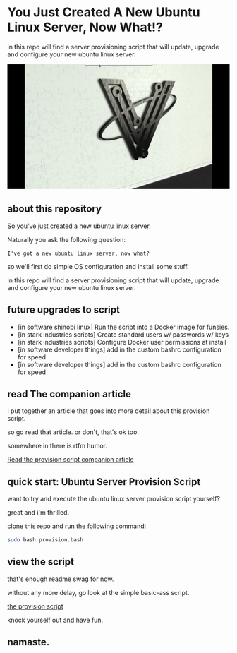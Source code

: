 # You Just Created A New Ubuntu Linux Server, Now What!?

in this repo will find a server provisioning script that will update, upgrade and configure your new ubuntu linux server.

![Run This Provision Script On Every New Linux Server You Create](docs/imagery/cover.png)

## about this repository

So you've just created a new ubuntu linux server.

Naturally you ask the following question:

```quote
I've got a new ubuntu linux server, now what?
```

so we'll first do simple OS configuration and install some stuff.

in this repo will find a server provisioning script that will update, upgrade and configure your new ubuntu linux server.

## future upgrades to script

- [in software shinobi linux] Run the script into a Docker image for funsies.
- [in stark industries scripts] Create standard users w/ passwords w/ keys
- [in stark industries scripts] Configure Docker user permissions at install
- [in software developer things] add in the custom bashrc configuration for speed
- [in software developer things] add in the custom bashrc configuration for speed

## read The companion article

i put together an article that goes into more detail about this provision script.

so go read that article. or don't, that's ok too.

somewhere in there is rtfm humor.

[Read the provision script companion article](docs/article.md)

## quick start: Ubuntu Server Provision Script

want to try and execute the ubuntu linux server provision script yourself?

great and i'm thrilled.

clone this repo and run the following command:

```bash
sudo bash provision.bash 
```

## view the script

that's enough readme swag for now.

without any more delay, go look at the simple basic-ass script.

[the provision script](provision.bash)

knock yourself out and have fun.


## namaste.
